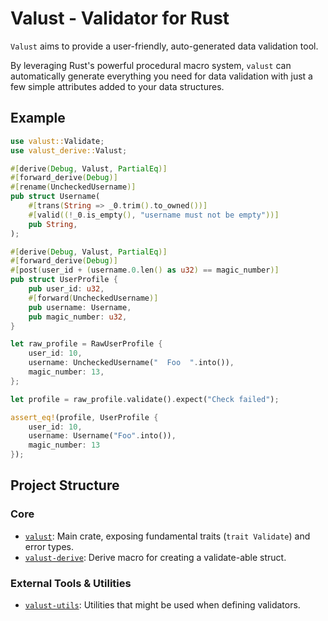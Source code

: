 # Valust - Validator for Rust

`Valust` aims to provide a user-friendly, auto-generated data validation tool.

By leveraging Rust's powerful procedural macro system, `valust` can
automatically generate everything you need for data validation with just a few
simple attributes added to your data structures.

## Example

```rust
use valust::Validate;
use valust_derive::Valust;

#[derive(Debug, Valust, PartialEq)]
#[forward_derive(Debug)]
#[rename(UncheckedUsername)]
pub struct Username(
    #[trans(String => _0.trim().to_owned())]
    #[valid((!_0.is_empty(), "username must not be empty"))]
    pub String,
);

#[derive(Debug, Valust, PartialEq)]
#[forward_derive(Debug)]
#[post(user_id + (username.0.len() as u32) == magic_number)]
pub struct UserProfile {
    pub user_id: u32,
    #[forward(UncheckedUsername)]
    pub username: Username,
    pub magic_number: u32,
}

let raw_profile = RawUserProfile {
    user_id: 10,
    username: UncheckedUsername("  Foo  ".into()),
    magic_number: 13,
};

let profile = raw_profile.validate().expect("Check failed");

assert_eq!(profile, UserProfile {
    user_id: 10,
    username: Username("Foo".into()),
    magic_number: 13
});
```

## Project Structure

### Core

- [`valust`](./src/valust/README.md): Main crate, exposing fundamental traits (`trait Validate`) and error types.
- [`valust-derive`](./src/valust-derive/README.md): Derive macro for creating a validate-able struct.

### External Tools & Utilities

- [`valust-utils`](./crates/valust-utils/README.md): Utilities that might be used when defining validators.
